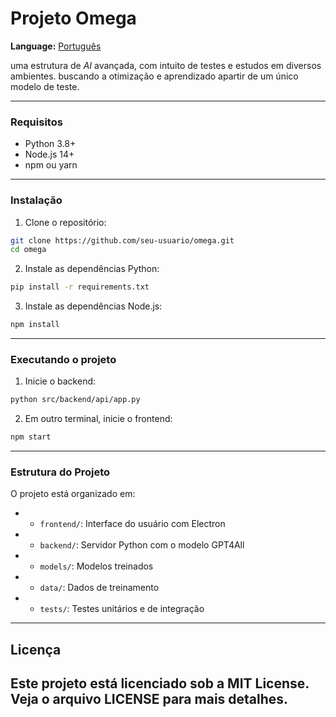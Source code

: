 # Projeto Omega

**Language:** [Português](#portuguese)

uma estrutura de *AI* avançada, com intuito de testes e estudos em diversos ambientes. buscando a otimização e aprendizado apartir de um único modelo de teste.

---

### Requisitos

* Python 3.8+
* Node.js 14+
* npm ou yarn

---

### Instalação

1. Clone o repositório:
```bash
git clone https://github.com/seu-usuario/omega.git
cd omega
```


2. Instale as dependências Python:
```bash
pip install -r requirements.txt
```


3. Instale as dependências Node.js:
```bash
npm install
```
---

### Executando o projeto

1. Inicie o backend:
```bash
python src/backend/api/app.py
```

2. Em outro terminal, inicie o frontend:
```bash
npm start
```
---

### Estrutura do Projeto

O projeto está organizado em:
* - `frontend/`: Interface do usuário com Electron
* - `backend/`: Servidor Python com o modelo GPT4All
* - `models/`: Modelos treinados
* - `data/`: Dados de treinamento
* - `tests/`: Testes unitários e de integração
---

##  Licença

Este projeto está licenciado sob a **MIT License**. Veja o arquivo LICENSE para mais detalhes.
---